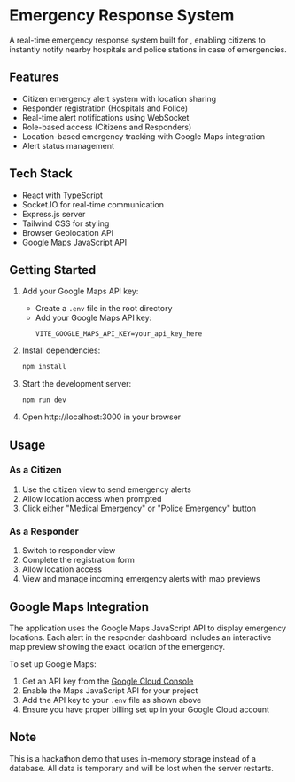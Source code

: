 # Emergency Response System

A real-time emergency response system built for , enabling citizens to instantly notify nearby hospitals and police stations in case of emergencies.

## Features

- Citizen emergency alert system with location sharing
- Responder registration (Hospitals and Police)
- Real-time alert notifications using WebSocket
- Role-based access (Citizens and Responders)
- Location-based emergency tracking with Google Maps integration
- Alert status management

## Tech Stack

- React with TypeScript
- Socket.IO for real-time communication
- Express.js server
- Tailwind CSS for styling
- Browser Geolocation API
- Google Maps JavaScript API

## Getting Started

1. Add your Google Maps API key:
   - Create a `.env` file in the root directory
   - Add your Google Maps API key:
     ```
     VITE_GOOGLE_MAPS_API_KEY=your_api_key_here
     ```

2. Install dependencies:
   ```bash
   npm install
   ```

3. Start the development server:
   ```bash
   npm run dev
   ```

4. Open http://localhost:3000 in your browser

## Usage

### As a Citizen
1. Use the citizen view to send emergency alerts
2. Allow location access when prompted
3. Click either "Medical Emergency" or "Police Emergency" button

### As a Responder
1. Switch to responder view
2. Complete the registration form
3. Allow location access
4. View and manage incoming emergency alerts with map previews

## Google Maps Integration

The application uses the Google Maps JavaScript API to display emergency locations. Each alert in the responder dashboard includes an interactive map preview showing the exact location of the emergency.

To set up Google Maps:

1. Get an API key from the [Google Cloud Console](https://console.cloud.google.com/)
2. Enable the Maps JavaScript API for your project
3. Add the API key to your `.env` file as shown above
4. Ensure you have proper billing set up in your Google Cloud account

## Note

This is a hackathon demo that uses in-memory storage instead of a database. All data is temporary and will be lost when the server restarts.
